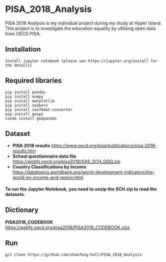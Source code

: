 # PISA_2018_Analysis

PISA 2018 Analysis is my individual project during my study at Hyper Island. This project is to investigate the education equality by utilising open data from OECD PISA.

## Installation

```
Install jupyter notebook (please see https://jupyter.org/install for the details)
```

## Required libraries

```
pip install pandas
pip install numpy
pip install matplotlib
pip install seaborn
pip install sas7bdat-converter
pip install geopy
conda install geopandas
```

## Dataset
- **PISA 2018 results** https://www.oecd.org/pisa/publications/pisa-2018-results.htm
- **School questionnaire data file** https://webfs.oecd.org/pisa2018/SAS_SCH_QQQ.zip
- **Country Classifications by Income** https://datatopics.worldbank.org/world-development-indicators/the-world-by-income-and-region.html

#### To run the Jupyter Notebook, you need to unzip the SCH.zip to read the datasets.

## Dictionary
**PISA2018_CODEBOOK** https://webfs.oecd.org/pisa2018/PISA2018_CODEBOOK.xlsx

## Run
```
git clone https://github.com/zhaofeng-hall/PISA_2018_Analysis
```

